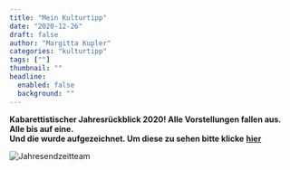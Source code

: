 ```yaml
---
title: "Mein Kulturtipp"
date: "2020-12-26"
draft: false
author: "Margitta Kupler"
categories: "kulturtipp"
tags: [""]
thumbnail: ""
headline:
  enabled: false
  background: ""
---
```


**Kabarettistischer Jahresrückblick 2020! Alle Vorstellungen fallen aus. Alle
bis auf eine.**  
 **Und die wurde aufgezeichnet. Um diese zu sehen bitte klicke**
[**hier**](http://www.rueckblick-berlin.de/ "Rückblick")

<!--more-->

![Jahresendzeitteam](https://i2.wp.com/www.rueckblick-berlin.de/kopf.png)